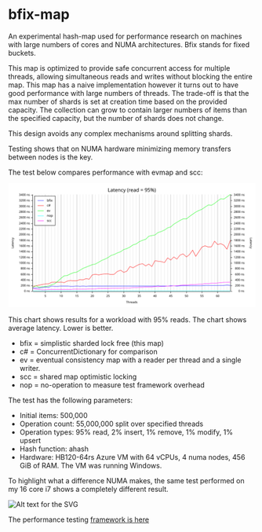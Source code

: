 # bfix-map
An experimental hash-map used for performance research on machines with large numbers of cores and NUMA architectures. Bfix stands for fixed buckets.

This map is optimized to provide safe concurrent access for multiple threads, allowing simultaneous reads and writes without blocking the entire map.
This map has a naive implementation however it turns out to have good performance with large numbers of threads. The trade-off is that the max number of shards is set at creation time based on the provided capacity. The collection can grow to contain larger numbers of items than the specified capacity, but the number of shards does not change.

This design avoids any complex mechanisms around splitting shards.

Testing shows that on NUMA hardware minimizing memory transfers between nodes is the key. 

The test below compares performance with evmap and scc:

![Alt text for the SVG](latency95-numa.svg)

This chart shows results for a workload with 95% reads. The chart shows average latency. Lower is better.

- bfix = simplistic sharded lock free (this map)
- c# = ConcurrentDictionary for comparison
- ev = eventual consistency map with a reader per thread and a single writer.
- scc = shared map optimistic locking
- nop = no-operation to measure test framework overhead

The test has the following parameters:

- Initial items: 500,000 
- Operation count: 55,000,000 split over specified threads
- Operation types: 95% read, 2% insert, 1% remove, 1% modify, 1% upsert
- Hash function: ahash
- Hardware: HB120-64rs Azure VM with 64 vCPUs, 4 numa nodes, 456 GiB of RAM. The VM was running Windows.

To highlight what a difference NUMA makes, the same test performed on my 16 core i7 shows a completely different result.

![Alt text for the SVG](latency99-local)

The performance testing [framework is here](https://github.com/ZacWalk/map-bench)
